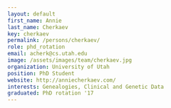 ```yaml
---
layout: default
first_name: Annie
last_name: Cherkaev
key: cherkaev
permalink: /persons/cherkaev/
role: phd_rotation
email: acherk@cs.utah.edu
image: /assets/images/team/cherkaev.jpg
organization: University of Utah
position: PhD Student
website: http://anniecherkaev.com/
interests: Genealogies, Clinical and Genetic Data
graduated: PhD rotation '17
---
```

